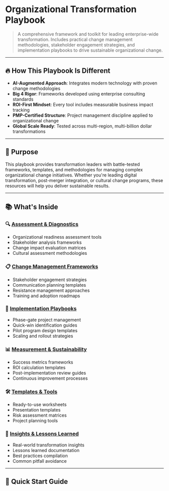 # Organizational Transformation Playbook

> A comprehensive framework and toolkit for leading enterprise-wide transformation. Includes practical change management methodologies, stakeholder engagement strategies, and implementation playbooks to drive sustainable organizational change.

---

## 🔥 How This Playbook Is Different

- **AI-Augmented Approach**: Integrates modern technology with proven change methodologies  
- **Big 4 Rigor**: Frameworks developed using enterprise consulting standards  
- **ROI-First Mindset**: Every tool includes measurable business impact tracking  
- **PMP-Certified Structure**: Project management discipline applied to organizational change  
- **Global Scale Ready**: Tested across multi-region, multi-billion dollar transformations  

---

## 🎯 Purpose

This playbook provides transformation leaders with battle-tested frameworks, templates, and methodologies for managing complex organizational change initiatives. Whether you're leading digital transformation, post-merger integration, or cultural change programs, these resources will help you deliver sustainable results.

---

## 📚 What's Inside

### 🔍 [Assessment & Diagnostics](./01_Assessment_Diagnostics/README.md)
- Organizational readiness assessment tools  
- Stakeholder analysis frameworks  
- Change impact evaluation matrices  
- Cultural assessment methodologies  

### 📋 [Change Management Frameworks](./02_Change_Management/README.md)
- Stakeholder engagement strategies  
- Communication planning templates  
- Resistance management approaches  
- Training and adoption roadmaps  

### 🚀 [Implementation Playbooks](./03_Implementation/README.md)
- Phase-gate project management  
- Quick-win identification guides  
- Pilot program design templates  
- Scaling and rollout strategies  

### 📊 [Measurement & Sustainability](./04_Measurement/README.md)
- Success metrics frameworks  
- ROI calculation templates  
- Post-implementation review guides  
- Continuous improvement processes  

### 🛠️ [Templates & Tools](./05_Templates_Tools/README.md)
- Ready-to-use worksheets  
- Presentation templates  
- Risk assessment matrices  
- Project planning tools  

### 📖 [Insights & Lessons Learned](./06_Insights/README.md)
- Real-world transformation insights  
- Lessons learned documentation  
- Best practices compilation  
- Common pitfall avoidance  

---

## 🚀 Quick Start Guide

